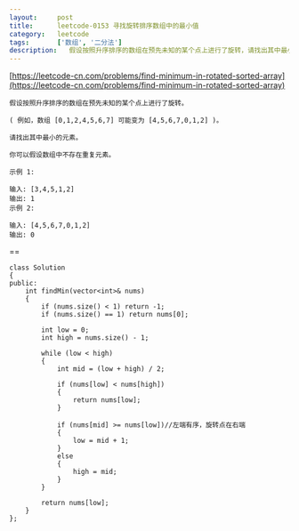 ```yaml
---
layout:     post
title:      leetcode-0153 寻找旋转排序数组中的最小值
category:   leetcode
tags:       ['数组', '二分法']
description:   假设按照升序排序的数组在预先未知的某个点上进行了旋转，请找出其中最小的元素。
---
```


[https://leetcode-cn.com/problems/find-minimum-in-rotated-sorted-array](https://leetcode-cn.com/problems/find-minimum-in-rotated-sorted-array)

    假设按照升序排序的数组在预先未知的某个点上进行了旋转。
    
    ( 例如，数组 [0,1,2,4,5,6,7] 可能变为 [4,5,6,7,0,1,2] )。
    
    请找出其中最小的元素。
    
    你可以假设数组中不存在重复元素。
    
    示例 1:
    
    输入: [3,4,5,1,2]
    输出: 1
    示例 2:
    
    输入: [4,5,6,7,0,1,2]
    输出: 0

==
    
    class Solution
    {
    public:
        int findMin(vector<int>& nums)
        {
            if (nums.size() < 1) return -1;
            if (nums.size() == 1) return nums[0];
    
            int low = 0;
            int high = nums.size() - 1;
    
            while (low < high)
            {
                int mid = (low + high) / 2;
    
                if (nums[low] < nums[high])
                {
                    return nums[low];
                }
    
                if (nums[mid] >= nums[low])//左端有序，旋转点在右端
                {
                    low = mid + 1;
                }
                else
                {
                    high = mid;
                }
            }
    
            return nums[low];
        }
    };

